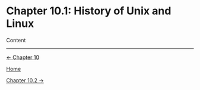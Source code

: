 # Chapter 10.1: History of Unix and Linux

Content

---

[← Chapter 10](Chapter%2010%20a1e22.md)

[Home](../../AiredDev%20b02d5/Notes%20on%20M%2061e3e.md)

[Chapter 10.2 →](Chapter%2010%20f51dc.md)